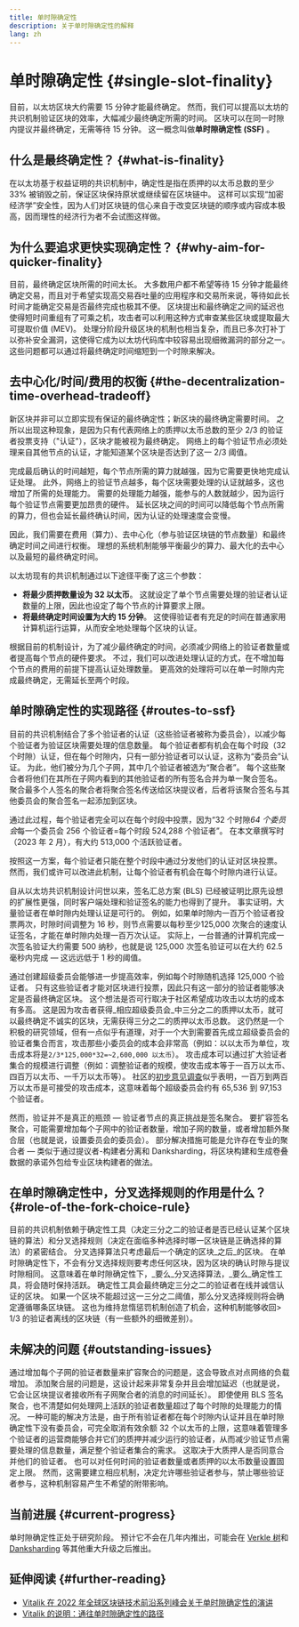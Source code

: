 ```yaml
---
title: 单时隙确定性
description: 关于单时隙确定性的解释
lang: zh
---
```


# 单时隙确定性 {#single-slot-finality}

目前，以太坊区块大约需要 15 分钟才能最终确定。 然而，我们可以提高以太坊的共识机制验证区块的效率，大幅减少最终确定所需的时间。 区块可以在同一时隙内提议并最终确定，无需等待 15 分钟。 这一概念叫做**单时隙确定性 (SSF)** 。

## 什么是最终确定性？ {#what-is-finality}

在以太坊基于权益证明的共识机制中，确定性是指在质押的以太币总数的至少 33% 被销毁之前，保证区块保持原状或继续留在区块链中。 这样可以实现“加密经济学”安全性，因为人们对区块链的信心来自于改变区块链的顺序或内容成本极高，因而理性的经济行为者不会试图这样做。

## 为什么要追求更快实现确定性？ {#why-aim-for-quicker-finality}

目前，最终确定区块所需的时间太长。 大多数用户都不希望等待 15 分钟才能最终确定交易，而且对于希望实现高交易吞吐量的应用程序和交易所来说，等待如此长时间才能确定交易是否最终完成也极其不便。 区块提出和最终确定之间的延迟也使得短时间重组有了可乘之机，攻击者可以利用这种方式审查某些区块或提取最大可提取价值 (MEV)。 处理分阶段升级区块的机制也相当复杂，而且已多次打补丁以弥补安全漏洞，这使得它成为以太坊代码库中较容易出现细微漏洞的部分之一。 这些问题都可以通过将最终确定时间缩短到一个时隙来解决。

## 去中心化/时间/费用的权衡 {#the-decentralization-time-overhead-tradeoff}

新区块并非可以立即实现有保证的最终确定性；新区块的最终确定需要时间。 之所以出现这种现象，是因为只有代表网络上的质押以太币总数的至少 2/3 的验证者投票支持（"认证"），区块才能被视为最终确定。 网络上的每个验证节点必须处理来自其他节点的认证，才能知道某个区块是否达到了这一 2/3 阈值。

完成最后确认的时间越短，每个节点所需的算力就越强，因为它需要更快地完成认证处理。 此外，网络上的验证节点越多，每个区块需要处理的认证就越多，这也增加了所需的处理能力。 需要的处理能力越强，能参与的人数就越少，因为运行每个验证节点需要更加昂贵的硬件。 延长区块之间的时间可以降低每个节点所需的算力，但也会延长最终确认时间，因为认证的处理速度会变慢。

因此，我们需要在费用（算力）、去中心化（参与验证区块链的节点数量）和最终确定时间之间进行权衡。 理想的系统机制能够平衡最少的算力、最大化的去中心以及最短的最终确定时间。

以太坊现有的共识机制通过以下途径平衡了这三个参数：

- **将最少质押数量设为 32 以太币**。 这就设定了单个节点需要处理的验证者认证数量的上限，因此也设定了每个节点的计算要求上限。
- **将最终确定时间设置为大约 15 分钟**。 这使得验证者有充足的时间在普通家用计算机运行运算，从而安全地处理每个区块的认证。

根据目前的机制设计，为了减少最终确定的时间，必须减少网络上的验证者数量或者提高每个节点的硬件要求。 不过，我们可以改进处理认证的方式，在不增加每个节点的费用的前提下提高认证处理数量。 更高效的处理将可以在单一时隙内完成最终确定，无需延长至两个时段。

## 单时隙确定性的实现路径 {#routes-to-ssf}

<ExpandableCard title= "我们目前为什么不能实施单时隙最终确定性？" eventCategory="/roadmap/single-slot-finality" eventName="clicked Why can't we hear SSF today?">

目前的共识机制结合了多个验证者的认证（这些验证者被称为委员会），以减少每个验证者为验证区块需要处理的信息数量。 每个验证者都有机会在每个时段（32 个时隙）认证，但在每个时隙内，只有一部分验证者可以认证，这称为“委员会”认证。 为此，他们被分为几个子网，其中几个验证者被选为“聚合者”。 每个这些聚合者将他们在其所在子网内看到的其他验证者的所有签名合并为单一聚合签名。 聚合最多个人签名的聚合者将聚合签名传送给区块提议者，后者将该聚合签名与其他委员会的聚合签名一起添加到区块。

通过此过程，每个验证者完全可以在每个时段中投票，因为“32 个时隙*64 个委员会*每一个委员会 256 个验证者=每个时段 524,288 个验证者”。 在本文章撰写时（2023 年 2 月），有大约 513,000 个活跃验证者。

按照这一方案，每个验证者只能在整个时段中通过分发他们的认证对区块投票。 然而，我们或许可以改进此机制，让每个验证者有机会在每个时隙内进行认证。
</ExpandableCard>

自从以太坊共识机制设计问世以来，签名汇总方案 (BLS) 已经被证明比原先设想的扩展性更强，同时客户端处理和验证签名的能力也得到了提升。 事实证明，大量验证者在单时隙内处理认证是可行的。 例如，如果单时隙内一百万个验证者投票两次，时隙时间调整为 16 秒，则节点需要以每秒至少125,000 次聚合的速度认证签名，才能在单时隙内处理一百万次认证。 实际上，一台普通的计算机完成一次签名验证大约需要 500 纳秒，也就是说 125,000 次签名验证可以在大约 62.5 毫秒内完成 — 这远远低于 1 秒的阈值。

通过创建超级委员会能够进一步提高效率，例如每个时隙随机选择 125,000 个验证者。 只有这些验证者才能对区块进行投票，因此只有这一部分的验证者能够决定是否最终确定区块。 这个想法是否可行取决于社区希望成功攻击以太坊的成本有多高。 这是因为攻击者获得_相应超级委员会_中三分之二的质押以太币，就可以最终确定不诚实的区块，无需获得三分之二的质押以太币总数。 这仍然是一个积极的研究领域，但有一点似乎有道理，对于一个大到需要首先成立超级委员会的验证者集合而言，攻击那些小委员会的成本会非常高（例如：以以太币为单位，攻击成本将是`2/3*125,000*32=~2,600,000 以太币`）。 攻击成本可以通过扩大验证者集合的规模进行调整（例如：调整验证者的规模，使攻击成本等于一百万以太币、四百万以太币、一千万以太币等）。 社区的[初步意见调查](https://youtu.be/ojBgyFl6-v4?t=755)似乎表明，一百万到两百万以太币是可接受的攻击成本，这意味着每个超级委员会约有 65,536 到 97,153 个验证者。

然而，验证并不是真正的瓶颈 — 验证者节点的真正挑战是签名聚合。 要扩容签名聚合，可能需要增加每个子网中的验证者数量，增加子网的数量，或者增加额外聚合层（也就是说，设置委员会的委员会）。 部分解决措施可能是允许存在专业的聚合者 — 类似于通过提议者-构建者分离和 Danksharding，将区块构建和生成卷叠数据的承诺外包给专业区块构建者的做法。

## 在单时隙确定性中，分叉选择规则的作用是什么？ {#role-of-the-fork-choice-rule}

目前的共识机制依赖于确定性工具（决定三分之二的验证者是否已经认证某个区块链的算法）和分叉选择规则（决定在面临多种选择时哪一区块链是正确选择的算法）的紧密结合。 分叉选择算法只考虑最后一个确定的区块_之后_的区块。 在单时隙确定性下，不会有分叉选择规则要考虑任何区块，因为区块的确认时隙与提议时隙相同。 这意味着在单时隙确定性下，_要么_分叉选择算法，_要么_确定性工具，将会随时保持活跃。 确定性工具会最终确定三分之二的验证者在线并诚信认证的区块。 如果一个区块不能超过这一三分之二阈值，那么分叉选择规则将会确定遵循哪条区块链。 这也为维持怠惰惩罚机制创造了机会，这种机制能够收回> 1/3 的验证者离线的区块链（有一些额外的细微差别）。

## 未解决的问题 {#outstanding-issues}

通过增加每个子网的验证者数量来扩容聚合的问题是，这会导致点对点网络的负载增加。 添加聚合层的问题是，这设计起来非常复杂并且会增加延迟（也就是说，它会让区块提议者接收所有子网聚合者的消息的时间延长）。 即使使用 BLS 签名聚合，也不清楚如何处理网上活跃的验证者数量超过了每个时隙的处理能力的情况。 一种可能的解决方法是，由于所有验证者都在每个时隙内认证并且在单时隙确定性下没有委员会，可完全取消有效余额 32 个以太币的上限，这意味着管理多个验证者的运营商能够合并它们的质押并减少运行的验证者，从而减少验证节点需要处理的信息数量，满足整个验证者集合的需求。 这取决于大质押人是否同意合并他们的验证者。 也可以对任何时间的验证者数量或者质押的以太币数量设置固定上限。 然而，这需要建立相应机制，决定允许哪些验证者参与，禁止哪些验证者参与，这种机制容易产生不希望的附带影响。

## 当前进展 {#current-progress}

单时隙确定性正处于研究阶段。 预计它不会在几年内推出，可能会在 [Verkle 树](/roadmap/verkle-trees/)和 [Danksharding](/roadmap/danksharding/) 等其他重大升级之后推出。

## 延伸阅读 {#further-reading}

- [Vitalik 在 2022 年全球区块链技术前沿系列峰会关于单时隙确定性的演讲](https://www.youtube.com/watch?v=nPgUKNPWXNI)
- [Vitalik 的说明：通往单时隙确定性的路径](https://notes.ethereum.org/@vbuterin/single_slot_finality)
